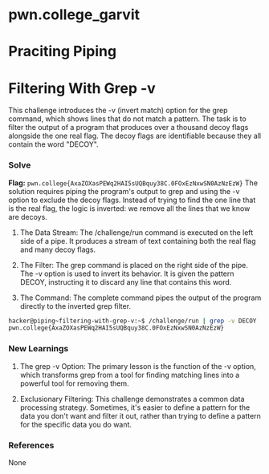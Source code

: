 # pwn.college_garvit
# Praciting Piping

# Filtering With Grep -v
This challenge introduces the -v (invert match) option for the grep command, which shows lines that do not match a pattern. The task is to filter the output of a program that produces over a thousand decoy flags alongside the one real flag. The decoy flags are identifiable because they all contain the word "DECOY".

### Solve
**Flag:** `pwn.college{AxaZOXasPEWq2HAI5sUQBquy38C.0FOxEzNxwSN0AzNzEzW}`
The solution requires piping the program's output to grep and using the -v option to exclude the decoy flags. Instead of trying to find the one line that is the real flag, the logic is inverted: we remove all the lines that we know are decoys.

1. The Data Stream: The /challenge/run command is executed on the left side of a pipe. It produces a stream of text containing both the real flag and many decoy flags.

2. The Filter: The grep command is placed on the right side of the pipe. The -v option is used to invert its behavior. It is given the pattern DECOY, instructing it to discard any line that contains this word.

3. The Command: The complete command pipes the output of the program directly to the inverted grep filter.

```bash
hacker@piping~filtering-with-grep-v:~$ /challenge/run | grep -v DECOY
pwn.college{AxaZOXasPEWq2HAI5sUQBquy38C.0FOxEzNxwSN0AzNzEzW}
```
    
### New Learnings
1. The grep -v Option: The primary lesson is the function of the -v option, which transforms grep from a tool for finding matching lines into a powerful tool for removing them.

2. Exclusionary Filtering: This challenge demonstrates a common data processing strategy. Sometimes, it's easier to define a pattern for the data you don't want and filter it out, rather than trying to define a pattern for the specific data you do want.

### References 
None